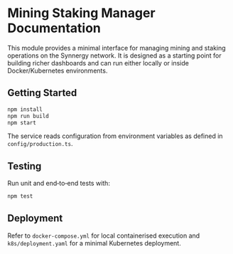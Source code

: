 # Mining Staking Manager Documentation

This module provides a minimal interface for managing mining and staking
operations on the Synnergy network.  It is designed as a starting point for
building richer dashboards and can run either locally or inside Docker/Kubernetes
environments.

## Getting Started

```bash
npm install
npm run build
npm start
```

The service reads configuration from environment variables as defined in
`config/production.ts`.

## Testing

Run unit and end‑to‑end tests with:

```bash
npm test
```

## Deployment

Refer to `docker-compose.yml` for local containerised execution and
`k8s/deployment.yaml` for a minimal Kubernetes deployment.
